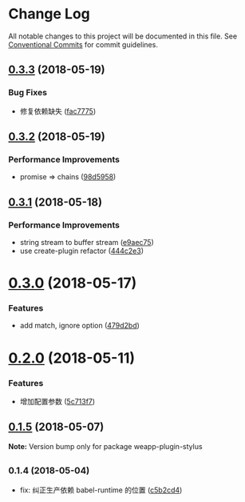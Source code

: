 # Change Log

All notable changes to this project will be documented in this file.
See [Conventional Commits](https://conventionalcommits.org) for commit guidelines.

<a name="0.3.3"></a>
## [0.3.3](https://github.com/tolerance-go/weapp-cli/compare/weapp-plugin-stylus@0.3.2...weapp-plugin-stylus@0.3.3) (2018-05-19)


### Bug Fixes

* 修复依赖缺失 ([fac7775](https://github.com/tolerance-go/weapp-cli/commit/fac7775))




<a name="0.3.2"></a>
## [0.3.2](https://github.com/tolerance-go/weapp-cli/compare/weapp-plugin-stylus@0.3.1...weapp-plugin-stylus@0.3.2) (2018-05-19)


### Performance Improvements

* promise => chains ([98d5958](https://github.com/tolerance-go/weapp-cli/commit/98d5958))




<a name="0.3.1"></a>
## [0.3.1](https://github.com/tolerance-go/weapp-cli/compare/weapp-plugin-stylus@0.3.0...weapp-plugin-stylus@0.3.1) (2018-05-18)


### Performance Improvements

* string stream to buffer stream ([e9aec75](https://github.com/tolerance-go/weapp-cli/commit/e9aec75))
* use create-plugin refactor ([444c2e3](https://github.com/tolerance-go/weapp-cli/commit/444c2e3))




<a name="0.3.0"></a>
# [0.3.0](https://github.com/tolerance-go/weapp-cli/compare/weapp-plugin-stylus@0.2.0...weapp-plugin-stylus@0.3.0) (2018-05-17)


### Features

* add match, ignore option ([479d2bd](https://github.com/tolerance-go/weapp-cli/commit/479d2bd))




<a name="0.2.0"></a>
# [0.2.0](https://github.com/tolerance-go/weapp-cli/compare/weapp-plugin-stylus@0.1.5...weapp-plugin-stylus@0.2.0) (2018-05-11)


### Features

* 增加配置参数 ([5c713f7](https://github.com/tolerance-go/weapp-cli/commit/5c713f7))




<a name="0.1.5"></a>
## [0.1.5](https://github.com/tolerance-go/weapp-cli/compare/weapp-plugin-stylus@0.1.4...weapp-plugin-stylus@0.1.5) (2018-05-07)




**Note:** Version bump only for package weapp-plugin-stylus

<a name="0.1.4"></a>
## <small>0.1.4 (2018-05-04)</small>

* fix: 纠正生产依赖 babel-runtime 的位置 ([c5b2cd4](https://github.com/tolerance-go/weapp-cli/commit/c5b2cd4))
